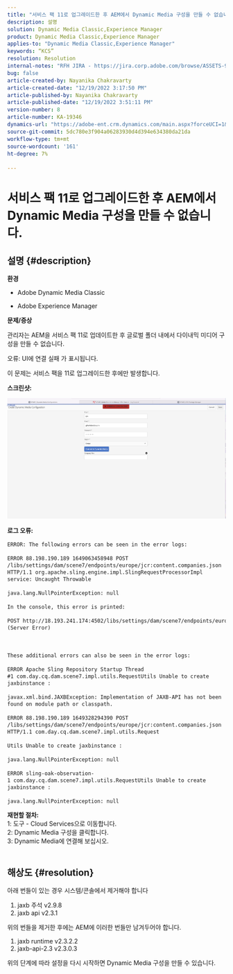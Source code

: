 ```yaml
---
title: "서비스 팩 11로 업그레이드한 후 AEM에서 Dynamic Media 구성을 만들 수 없습니다."
description: 설명
solution: Dynamic Media Classic,Experience Manager
product: Dynamic Media Classic,Experience Manager
applies-to: "Dynamic Media Classic,Experience Manager"
keywords: “KCS”
resolution: Resolution
internal-notes: "RFH JIRA - https://jira.corp.adobe.com/browse/ASSETS-9332"
bug: false
article-created-by: Nayanika Chakravarty
article-created-date: "12/19/2022 3:17:50 PM"
article-published-by: Nayanika Chakravarty
article-published-date: "12/19/2022 3:51:11 PM"
version-number: 8
article-number: KA-19346
dynamics-url: "https://adobe-ent.crm.dynamics.com/main.aspx?forceUCI=1&pagetype=entityrecord&etn=knowledgearticle&id=75074f48-b07f-ed11-81ac-6045bd0065f9"
source-git-commit: 5dc780e3f904a06283930d4d394e634380da21da
workflow-type: tm+mt
source-wordcount: '161'
ht-degree: 7%

---
```


# 서비스 팩 11로 업그레이드한 후 AEM에서 Dynamic Media 구성을 만들 수 없습니다.

## 설명 {#description}


<b>환경</b>

- Adobe Dynamic Media Classic

- Adobe Experience Manager

<b>문제/증상</b>

관리자는 AEM을 서비스 팩 11로 업데이트한 후 글로벌 폴더 내에서 다이내믹 미디어 구성을 만들 수 없습니다.

오류: UI에 연결 실패 가 표시됩니다.

이 문제는 서비스 팩을 11로 업그레이드한 후에만 발생합니다.

<b>스크린샷:</b>

![](assets/___76074f48-b07f-ed11-81ac-6045bd0065f9___.png)

<b>로그 오류:</b>




```
ERROR: The following errors can be seen in the error logs:

ERROR 88.198.190.189 1649063458948 POST /libs/settings/dam/scene7/endpoints/europe/jcr:content.companies.json HTTP/1.1 org.apache.sling.engine.impl.SlingRequestProcessorImpl service: Uncaught Throwable

java.lang.NullPointerException: null

In the console, this error is printed:

POST http://18.193.241.174:4502/libs/settings/dam/scene7/endpoints/europe/jcr:content.companies.json 500 (Server Error)



These additional errors can also be seen in the error logs:

ERROR Apache Sling Repository Startup Thread #1 com.day.cq.dam.scene7.impl.utils.RequestUtils Unable to create jaxbinstance :

javax.xml.bind.JAXBException: Implementation of JAXB-API has not been found on module path or classpath.

ERROR 88.198.190.189 1649328294390 POST /libs/settings/dam/scene7/endpoints/europe/jcr:content.companies.json HTTP/1.1 com.day.cq.dam.scene7.impl.utils.Request

Utils Unable to create jaxbinstance :

java.lang.NullPointerException: null

ERROR sling-oak-observation-1 com.day.cq.dam.scene7.impl.utils.RequestUtils Unable to create jaxbinstance :

java.lang.NullPointerException: null
```


<b>재현할 절차:</b>
<br>1: 도구 - Cloud Services으로 이동합니다.
<br>2: Dynamic Media 구성을 클릭합니다.
<br>3: Dynamic Media에 연결해 보십시오.  
<br> <br>



## 해상도 {#resolution}


아래 번들이 있는 경우 시스템/콘솔에서 제거해야 합니다

1. jaxb 주석 v2.9.8
2. jaxb api v2.3.1


위의 번들을 제거한 후에는 AEM에 이러한 번들만 남겨두어야 합니다.

1. jaxb runtime v2.3.2.2
2. jaxb-api-2.3 v2.3.0.3


위의 단계에 따라 설정을 다시 시작하면 Dynamic Media 구성을 만들 수 있습니다.
